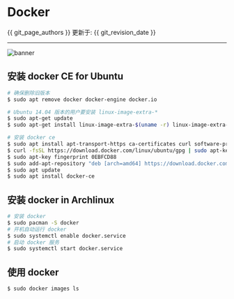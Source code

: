 # Docker

{{ git_page_authors }} 更新于: {{ git_revision_date }}

---

![banner](../assets/images/9.1/banner.jpg)

## 安装 docker CE for Ubuntu

```bash
# 确保删除旧版本
$ sudo apt remove docker docker-engine docker.io

# Ubuntu 14.04 版本的用户要安装 linux-image-extra-*
$ sudo apt-get update
$ sudo apt-get install linux-image-extra-$(uname -r) linux-image-extra-virtual

# 安装 docker ce
$ sudo apt install apt-transport-https ca-certificates curl software-properties-common
$ curl -fsSL https://download.docker.com/linux/ubuntu/gpg | sudo apt-key add -
$ sudo apt-key fingerprint 0EBFCD88
$ sudo add-apt-repository "deb [arch=amd64] https://download.docker.com/linux/ubuntu $(lsb_release -cs) stable"
$ sudo apt update
$ sudo apt install docker-ce
```

## 安装 docker in Archlinux

```bash
# 安装 docker
$ sudo pacman -S docker
# 开机自动运行 docker
$ sudo systemctl enable docker.service
# 启动 docker 服务
$ sudo systemctl start docker.service
```

## 使用 docker


```bash
$ sudo docker images ls
```
